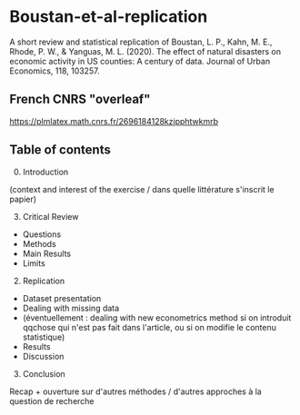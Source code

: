 # Boustan-et-al-replication
A short review and statistical replication of Boustan, L. P., Kahn, M. E., Rhode, P. W., &amp; Yanguas, M. L. (2020). The effect of natural disasters on economic activity in US counties: A century of data. Journal of Urban Economics, 118, 103257.

## French CNRS "overleaf"
https://plmlatex.math.cnrs.fr/2696184128kzjpphtwkmrb 

## Table of contents
0. Introduction

(context and interest of the exercise / dans quelle littérature s'inscrit le papier)

3. Critical Review
- Questions
- Methods
- Main Results
- Limits

2. ⁠Replication
- Dataset presentation
- Dealing with missing data
- (éventuellement : dealing with new econometrics method si on introduit qqchose qui n'est pas fait dans l'article, ou si on modifie le contenu statistique)
- Results
- Discussion

3. Conclusion

Recap + ouverture sur d'autres méthodes / d'autres approches à la question de recherche
